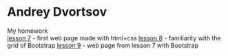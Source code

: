 

# Andrey Dvortsov

My homework  
[lesson 7](https://exzy92.github.io/lesson7/MyFirstProject/src/ "html+css web page") - first web page made with html+css
[lesson 8](https://exzy92.github.io/lesson8/MyFirstProject/src/ "the basics of bootstrap") - familiarity with the grid of Bootstrap
[lesson 9](https://exzy92.github.io/lesson9/MyFirstProject/src/ "web page with bootstrap") - web page from lesson 7 with Bootstrap
